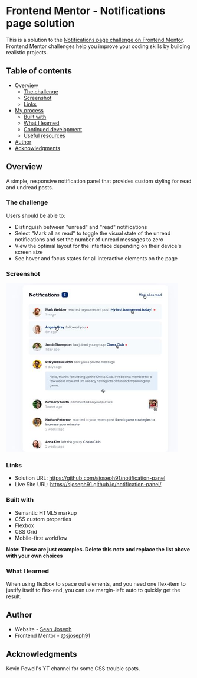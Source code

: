 # Frontend Mentor - Notifications page solution

This is a solution to the [Notifications page challenge on Frontend Mentor](https://www.frontendmentor.io/challenges/notifications-page-DqK5QAmKbC). Frontend Mentor challenges help you improve your coding skills by building realistic projects.

## Table of contents

- [Overview](#overview)
  - [The challenge](#the-challenge)
  - [Screenshot](#screenshot)
  - [Links](#links)
- [My process](#my-process)
  - [Built with](#built-with)
  - [What I learned](#what-i-learned)
  - [Continued development](#continued-development)
  - [Useful resources](#useful-resources)
- [Author](#author)
- [Acknowledgments](#acknowledgments)

## Overview

A simple, responsive notification panel that provides custom styling for read and undread posts.

### The challenge

Users should be able to:

- Distinguish between "unread" and "read" notifications
- Select "Mark all as read" to toggle the visual state of the unread notifications and set the number of unread messages to zero
- View the optimal layout for the interface depending on their device's screen size
- See hover and focus states for all interactive elements on the page

### Screenshot

![](./assets/images/notification-panel-screenshot.JPG)

### Links

- Solution URL: https://github.com/sjoseph91/notification-panel
- Live Site URL: https://sjoseph91.github.io/notification-panel/

### Built with

- Semantic HTML5 markup
- CSS custom properties
- Flexbox
- CSS Grid
- Mobile-first workflow

**Note: These are just examples. Delete this note and replace the list above with your own choices**

### What I learned

When using flexbox to space out elements, and you need one flex-item to justify itself to flex-end, you can use margin-left: auto to quickly get the result.

## Author

- Website - [Sean Joseph](https://github.com/sjoseph91)
- Frontend Mentor - [@sjoseph91](https://www.frontendmentor.io/profile/sjoseph91)

## Acknowledgments

Kevin Powell's YT channel for some CSS trouble spots.
